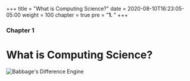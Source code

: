 +++
title = "What is Computing Science?"
date = 2020-08-10T16:23:05-05:00
weight = 100
chapter = true
pre = "<b>1. </b>"
+++

### Chapter 1

# What is Computing Science?

![Babbage's Difference Engine](https://upload.wikimedia.org/wikipedia/commons/thumb/6/6a/LondonScienceMuseumsReplicaDifferenceEngine.jpg/640px-LondonScienceMuseumsReplicaDifferenceEngine.jpg)
